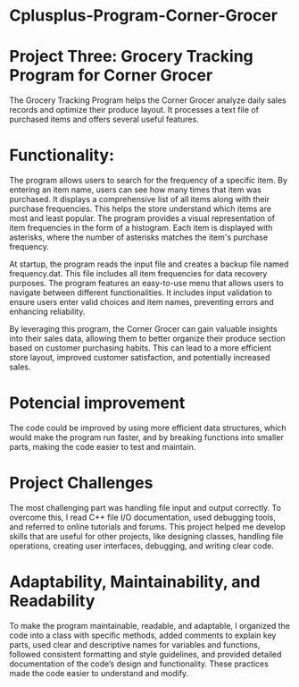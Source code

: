 # Cplusplus-Program-Corner-Grocer


# Project Three: Grocery Tracking Program for Corner Grocer

The Grocery Tracking Program helps the Corner Grocer analyze daily sales records and optimize their produce layout. 
It processes a text file of purchased items and offers several useful features.


# Functionality:

The program allows users to search for the frequency of a specific item. By entering an item name, users can see how many times that item was purchased.
It displays a comprehensive list of all items along with their purchase frequencies. This helps the store understand which items are most and least popular.
The program provides a visual representation of item frequencies in the form of a histogram. Each item is displayed with asterisks, where the number of 
asterisks matches the item's purchase frequency.

At startup, the program reads the input file and creates a backup file named frequency.dat. This file includes all item frequencies for data recovery purposes.
The program features an easy-to-use menu that allows users to navigate between different functionalities. It includes input validation to ensure users 
enter valid choices and item names, preventing errors and enhancing reliability.

By leveraging this program, the Corner Grocer can gain valuable insights into their sales data, allowing them to better organize their produce section based 
on customer purchasing habits. This can lead to a more efficient store layout, improved customer satisfaction, and potentially increased sales.


# Potencial improvement

The code could be improved by using more efficient data structures, which would make the program run faster, and by breaking functions into smaller parts,
making the code easier to test and maintain.


# Project Challenges

The most challenging part was handling file input and output correctly. To overcome this, I read C++ file I/O documentation, used debugging tools, and referred 
to online tutorials and forums. This project helped me develop skills that are useful for other projects, like designing classes, handling file operations, creating user 
interfaces, debugging, and writing clear code.


# Adaptability, Maintainability, and Readability

To make the program maintainable, readable, and adaptable, I organized the code into a class with specific methods, added comments to explain key parts, used clear and 
descriptive names for variables and functions, followed consistent formatting and style guidelines, and provided detailed documentation of the code’s design and 
functionality. These practices made the code easier to understand and modify.
